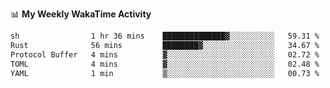 <!--
**stamp711/stamp711** is a ✨ _special_ ✨ repository because its `README.md` (this file) appears on your GitHub profile.

Here are some ideas to get you started:

- 🔭 I’m currently working on ...
- 🌱 I’m currently learning ...
- 👯 I’m looking to collaborate on ...
- 🤔 I’m looking for help with ...
- 💬 Ask me about ...
- 📫 How to reach me: ...
- 😄 Pronouns: ...
- ⚡ Fun fact: ...
-->

📊 **My Weekly WakaTime Activity**

<!--START_SECTION:waka-->

```txt
sh                1 hr 36 mins    ██████████████▓░░░░░░░░░░   59.31 %
Rust              56 mins         ████████▓░░░░░░░░░░░░░░░░   34.67 %
Protocol Buffer   4 mins          ▓░░░░░░░░░░░░░░░░░░░░░░░░   02.72 %
TOML              4 mins          ▓░░░░░░░░░░░░░░░░░░░░░░░░   02.48 %
YAML              1 min           ▒░░░░░░░░░░░░░░░░░░░░░░░░   00.73 %
```

<!--END_SECTION:waka-->
